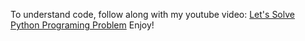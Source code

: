 To understand code, follow along with my youtube video:
[Let's Solve Python Programing Problem](https://youtu.be/XW7DzYAayEE)
Enjoy!